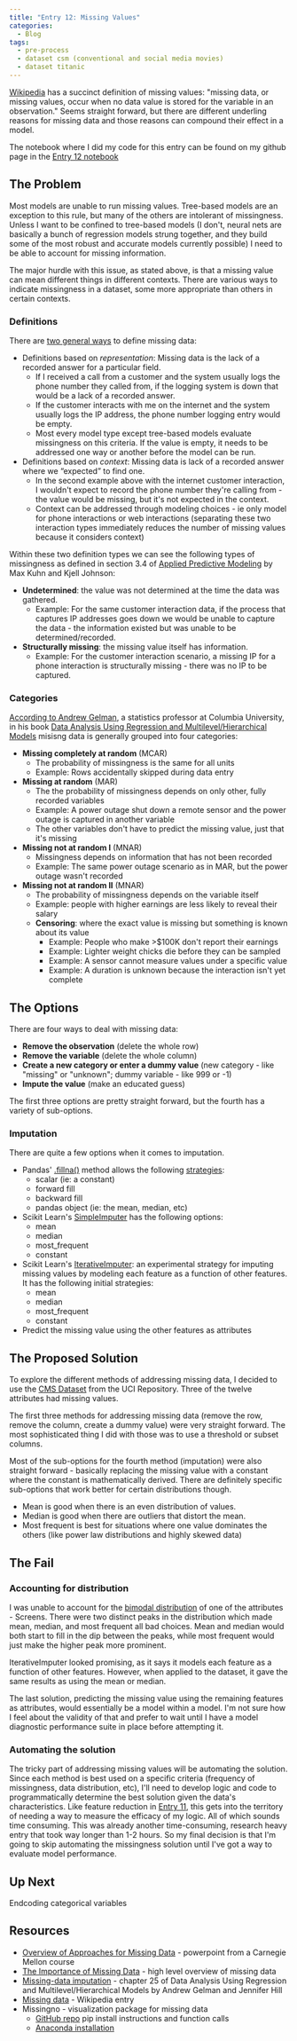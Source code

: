 ```yaml
---
title: "Entry 12: Missing Values"
categories:
  - Blog
tags:
  - pre-process
  - dataset csm (conventional and social media movies)
  - dataset titanic
---
```


[Wikipedia](https://en.wikipedia.org/wiki/Missing_data) has a succinct definition of missing values: "missing data, or missing values, occur when no data value is stored for the variable in an observation." Seems straight forward, but there are different underling reasons for missing data and those reasons can compound their effect in a model.

The notebook where I did my code for this entry can be found on my github page in the [Entry 12 notebook](https://github.com/julielinx/datascience_diaries/blob/master/01_ml_process/12_nb_missing_values.ipynb)

## The Problem

Most models are unable to run missing values. Tree-based models are an exception to this rule, but many of the others are intolerant of missingness. Unless I want to be confined to tree-based models (I don't, neural nets are basically a bunch of regression models strung together, and they build some of the most robust and accurate models currently possible) I need to be able to account for missing information.

The major hurdle with this issue, as stated above, is that a missing value can mean different things in different contexts. There are various ways to indicate missingness in a dataset, some more appropriate than others in certain contexts.

### Definitions

There are [two general ways](http://www.stat.cmu.edu/~hseltman/726/Missing%20Data%20726.pdf) to define missing data:

- Definitions based on *representation*: Missing data is the lack of a recorded answer for a particular field.
  - If I received a call from a customer and the system usually logs the phone number they called from, if the logging system is down that would be a lack of a recorded answer.
  - If the customer interacts with me on the internet and the system usually logs the IP address, the phone number logging entry would be empty.
  - Most every model type except tree-based models evaluate missingness on this criteria. If the value is empty, it needs to be addressed one way or another before the model can be run.
- Definitions based on *context*: Missing data is lack of a recorded answer where we “expected” to find one.
  - In the second example above with the internet customer interaction, I wouldn't expect to record the phone number they're calling from - the value would be missing, but it's not expected in the context.
  - Context can be addressed through modeling choices - ie only model for phone interactions or web interactions (separating these two interaction types immediately reduces the number of missing values because it considers context)

Within these two definition types we can see the following types of missingness as defined in section 3.4 of [Applied Predictive Modeling](https://www.amazon.com/Applied-Predictive-Modeling-Max-Kuhn/dp/1461468485) by Max Kuhn and Kjell Johnson:

- **Undetermined**: the value was not determined at the time the data was gathered.
  - Example: For the same customer interaction data, if the process that captures IP addresses goes down we would be unable to capture the data - the information existed but was unable to be determined/recorded.
- **Structurally missing**: the missing value itself has information.
  - Example: For the customer interaction scenario, a missing IP for a phone interaction is structurally missing - there was no IP to be captured.

### Categories

[According to Andrew Gelman](http://www.stat.columbia.edu/~gelman/arm/missing.pdf), a statistics professor at Columbia University, in his book [Data Analysis Using Regression and Multilevel/Hierarchical Models](http://www.stat.columbia.edu/~gelman/arm/) misisng data is generally grouped into four categories:

- **Missing completely at random** (MCAR)
  - The probability of missingness is the same for all units
  - Example: Rows accidentally skipped during data entry
- **Missing at random** (MAR)
  - The  the probability of missingness depends on only other, fully recorded variables
  - Example: A power outage shut down a remote sensor and the power outage is captured in another variable
  - The other variables don't have to predict the missing value, just that it's missing
- **Missing not at random I** (MNAR)
  - Missingness depends on information that has not been recorded
  - Example: The same power outage scenario as in MAR, but the power outage wasn't recorded
- **Missing not at random II** (MNAR)
  - The probability of missingness depends on the variable itself
  - Example: people with higher earnings are less likely to reveal their salary
  - **Censoring**: where the exact value is missing but something is known about its value
    - Example: People who make >$100K don't report their earnings
    - Example: Lighter weight chicks die before they can be sampled
    - Example: A sensor cannot measure values under a specific value
    - Example: A duration is unknown because the interaction isn't yet complete

## The Options

There are four ways to deal with missing data:

- **Remove the observation** (delete the whole row)
- **Remove the variable** (delete the whole column)
- **Create a new category or enter a dummy value** (new category - like "missing" or "unknown"; dummy variable - like 999 or -1)
- **Impute the value** (make an educated guess)

The first three options are pretty straight forward, but the fourth has a variety of sub-options.

### Imputation

There are quite a few options when it comes to imputation. 

- Pandas' [.fillna()](https://pandas.pydata.org/pandas-docs/stable/reference/api/pandas.DataFrame.fillna.html) method allows the following [strategies](https://pandas.pydata.org/pandas-docs/stable/user_guide/missing_data.html#filling-missing-values-fillna):
  - scalar (ie: a constant)
  - forward fill
  - backward fill
  - pandas object (ie: the mean, median, etc)
- Scikit Learn's [SimpleImputer](https://scikit-learn.org/stable/modules/generated/sklearn.impute.SimpleImputer.html) has the following options:
  - mean
  - median
  - most_frequent
  - constant
- Scikit Learn's [IterativeImputer](https://scikit-learn.org/stable/modules/generated/sklearn.impute.IterativeImputer.html#sklearn.impute.IterativeImputer): an experimental strategy for imputing missing values by modeling each feature as a function of other features. It has the following initial strategies:
  - mean
  - median
  - most_frequent
  - constant
- Predict the missing value using the other features as attributes

## The Proposed Solution

To explore the different methods of addressing missing data, I decided to use the [CMS Dataset](http://archive.ics.uci.edu/ml/datasets/CSM+%28Conventional+and+Social+Media+Movies%29+Dataset+2014+and+2015#) from the UCI Repository. Three of the twelve attributes had missing values.

The first three methods for addressing missing data (remove the row, remove the column, create a dummy value) were very straight forward. The most sophisticated thing I did with those was to use a threshold or subset columns.

Most of the sub-options for the fourth method (imputation) were also straight forward - basically replacing the missing value with a constant where the constant is mathematically derived. There are definitely specific sub-options that work better for certain distributions though.

- Mean is good when there is an even distribution of values.
- Median is good when there are outliers that distort the mean.
- Most frequent is best for situations where one value dominates the others (like power law distributions and highly skewed data)

## The Fail

### Accounting for distribution

I was unable to account for the [bimodal distribution](https://en.wikipedia.org/wiki/Multimodal_distribution) of one of the attributes - Screens. There were two distinct peaks in the distribution which made mean, median, and most frequent all bad choices. Mean and median would both start to fill in the dip between the peaks, while most frequent would just make the higher peak more prominent.

IterativeImputer looked promising, as it says it models each feature as a function of other features. However, when applied to the dataset, it gave the same results as using the mean or median.

The last solution, predicting the missing value using the remaining features as attributes, would essentially be a model within a model. I'm not sure how I feel about the validity of that and prefer to wait until I have a model diagnostic performance suite in place before attempting it.

### Automating the solution

The tricky part of addressing missing values will be automating the solution. Since each method is best used on a specific criteria (frequency of missingness, data distribution, etc), I'll need to develop logic and code to programmatically determine the best solution given the data's characteristics. Like feature reduction in [Entry 11](https://julielinx.github.io/blog/11_consolidate_preprocess), this gets into the territory of needing a way to measure the efficacy of my logic. All of which sounds time consuming. This was already another time-consuming, research heavy entry that took way longer than 1-2 hours. So my final decision is that I'm going to skip automating the missingness solution until I've got a way to evaluate model performance.

## Up Next

Endcoding categorical variables

## Resources

- [Overview of Approaches for Missing Data](http://www.stat.cmu.edu/~hseltman/726/Missing%20Data%20726.pdf) - powerpoint from a Carnegie Mellon course
- [The Importance of Missing Data](http://www.simonqueenborough.info/R/basic/missing-data) - high level overview of missing data
- [Missing-data imputation](http://www.stat.columbia.edu/~gelman/arm/missing.pdf) - chapter 25 of Data Analysis Using Regression and Multilevel/Hierarchical Models by Andrew Gelman and Jennifer Hill
- [Missing data](https://en.wikipedia.org/wiki/Missing_data) - Wikipedia entry
- Missingno - visualization package for missing data
  - [GitHub repo](https://github.com/ResidentMario/missingno) pip install instructions and function calls
  - [Anaconda installation](https://anaconda.org/conda-forge/missingno)
